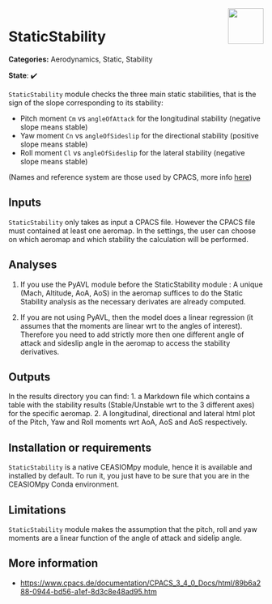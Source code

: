 <img align="right" height="70" src="../../documents/logos/CEASIOMpy_banner_mission.png">

# StaticStability

**Categories:** Aerodynamics, Static, Stability

**State**: :heavy_check_mark:

`StaticStability` module checks the three main static stabilities, that is the sign of the slope corresponding to its stability:

- Pitch moment `Cm` vs `angleOfAttack` for the longitudinal stability (negative slope means stable)
- Yaw moment `Cn` vs `angleOfSideslip` for the directional stability (positive slope means stable)
- Roll moment `Cl` vs `angleOfSideslip` for the lateral stability (negative slope means stable)

(Names and reference system are those used by CPACS, more info [here](https://www.cpacs.de/documentation/CPACS_3_4_0_Docs/html/89b6a288-0944-bd56-a1ef-8d3c8e48ad95.htm))

## Inputs

`StaticStability` only takes as input a CPACS file. However the CPACS file must contained at least one aeromap. In the settings, the user can choose on which aeromap and which stability the calculation will be performed.

## Analyses

1. If you use the PyAVL module before the StaticStability module :
A unique (Mach, Altitude, AoA, AoS) in the aeromap suffices to do the Static Stability analysis as the necessary derivates are already computed.

2. If you are not using PyAVL, then the model does a linear regression (it assumes that the moments are linear wrt to the angles of interest). Therefore you need to add strictly more then one different angle of attack and sideslip angle in the aeromap to access the stability derivatives.

## Outputs

In the results directory you can find:
    1. a Markdown file which contains a table with the stability results (Stable/Unstable wrt to the 3 different axes) for the specific aeromap.
    2. A longitudinal, directional and lateral html plot of the Pitch, Yaw and Roll moments wrt AoA, AoS and AoS respectively.

## Installation or requirements

`StaticStability` is a native CEASIOMpy module, hence it is available and installed by default. To run it, you just have to be sure that you are in the CEASIOMpy Conda environment.

## Limitations

`StaticStability` module makes the assumption that the pitch, roll and yaw moments are a linear function of the angle of attack and sidelip angle.

## More information

- <https://www.cpacs.de/documentation/CPACS_3_4_0_Docs/html/89b6a288-0944-bd56-a1ef-8d3c8e48ad95.htm>
